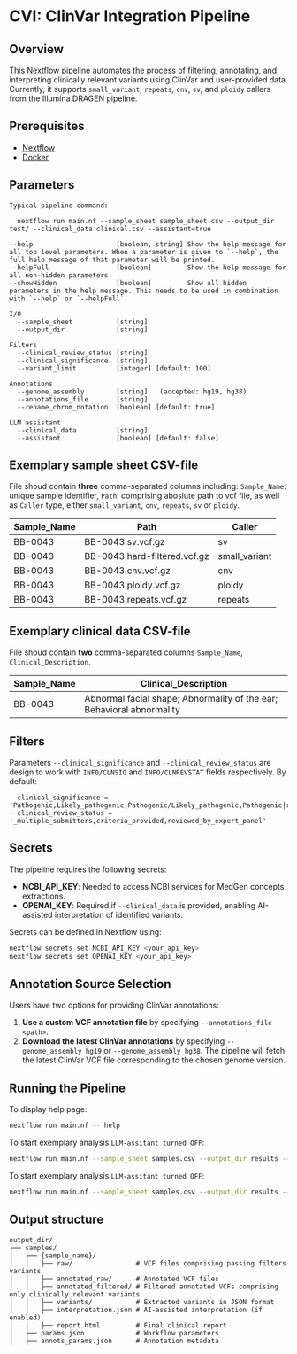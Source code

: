 # CVI: ClinVar Integration Pipeline


## Overview
This Nextflow pipeline automates the process of filtering, annotating, and interpreting clinically relevant variants using ClinVar and user-provided data. Currently, it supports `small_variant`, `repeats`, `cnv`, `sv`, and `ploidy` callers from the Illumina DRAGEN pipeline.


## Prerequisites
- [Nextflow](https://www.nextflow.io/)
- [Docker](https://www.docker.com/) 


## Parameters
```
Typical pipeline command:

  nextflow run main.nf --sample_sheet sample_sheet.csv --output_dir test/ --clinical_data clinical.csv --assistant=true

--help                     [boolean, string] Show the help message for all top level parameters. When a parameter is given to `--help`, the full help message of that parameter will be printed. 
--helpFull                 [boolean]         Show the help message for all non-hidden parameters. 
--showHidden               [boolean]         Show all hidden parameters in the help message. This needs to be used in combination with `--help` or `--helpFull`. 

I/O
  --sample_sheet           [string] 
  --output_dir             [string] 

Filters
  --clinical_review_status [string]  
  --clinical_significance  [string]  
  --variant_limit          [integer] [default: 100] 

Annotations
  --genome_assembly        [string]   (accepted: hg19, hg38) 
  --annotations_file       [string]  
  --rename_chrom_notation  [boolean] [default: true] 

LLM assistant
  --clinical_data          [string]  
  --assistant              [boolean] [default: false] 
```

## Exemplary sample sheet CSV-file
File shoud contain **three** comma-separated columns including: `Sample_Name`: unique sample identifier, `Path`: comprising aboslute path to vcf file, as well as `Caller` type, either `small_variant`, `cnv`, `repeats`, `sv` or `ploidy`.

| Sample_Name | Path | Caller |
|-------------|------|--------|
| BB-0043 | BB-0043.sv.vcf.gz | sv |
| BB-0043 | BB-0043.hard-filtered.vcf.gz | small_variant |
| BB-0043 | BB-0043.cnv.vcf.gz | cnv |
| BB-0043 | BB-0043.ploidy.vcf.gz | ploidy |
| BB-0043 | BB-0043.repeats.vcf.gz | repeats |


## Exemplary clinical data CSV-file
File shoud contain **two** comma-separated columns `Sample_Name`, `Clinical_Description`.

| Sample_Name | Clinical_Description |
|-------------|-------------------------------------------------------------------|
| BB-0043 | Abnormal facial shape; Abnormality of the ear; Behavioral abnormality |


## Filters
Parameters `--clinical_significance` and `--clinical_review_status` are design to work with `INFO/CLNSIG` and `INFO/CLNREVSTAT` fields respectively.
By default:

    - clinical_significance = 'Pathogenic,Likely_pathogenic,Pathogenic/Likely_pathogenic,Pathogenic|risk_factor'
    - clinical_review_status = '_multiple_submitters,criteria_provided,reviewed_by_expert_panel'


## Secrets
The pipeline requires the following secrets:

- **NCBI_API_KEY**: Needed to access NCBI services for MedGen concepts extractions.
- **OPENAI_KEY**: Required if `--clinical_data` is provided, enabling AI-assisted interpretation of identified variants.

Secrets can be defined in Nextflow using:
```sh
nextflow secrets set NCBI_API_KEY <your_api_key>
nextflow secrets set OPENAI_KEY <your_api_key>
```


## Annotation Source Selection
Users have two options for providing ClinVar annotations:
1. **Use a custom VCF annotation file** by specifying `--annotations_file <path>`.
2. **Download the latest ClinVar annotations** by specifying `--genome_assembly hg19` or `--genome_assembly hg38`. The pipeline will fetch the latest ClinVar VCF file corresponding to the chosen genome version.


## Running the Pipeline
To display help page:
```sh
nextflow run main.nf -- help
```

To start exemplary analysis `LLM-assitant turned OFF`:
```sh
nextflow run main.nf --sample_sheet samples.csv --output_dir results --genome_assembly hg38
```

To start exemplary analysis `LLM-assitant turned OFF`:
```sh
nextflow run main.nf --sample_sheet samples.csv --output_dir results --genome_assembly hg38 --clinical_data clinical.csv --assistant=true
```

## Output structure
```
output_dir/
├── samples/
│   ├── {sample_name}/
│   │   ├── raw/                # VCF files comprising passing filters variants
│   │   ├── annotated_raw/      # Annotated VCF files
│   │   ├── annotated_filtered/ # Filtered annotated VCFs comprising only clinically relevant variants
│   │   ├── variants/           # Extracted variants in JSON format
│   │   ├── interpretation.json # AI-assisted interpretation (if enabled)
│   │   ├── report.html         # Final clinical report
│   ├── params.json             # Workflow parameters
│   ├── annots_params.json      # Annotation metadata
```

